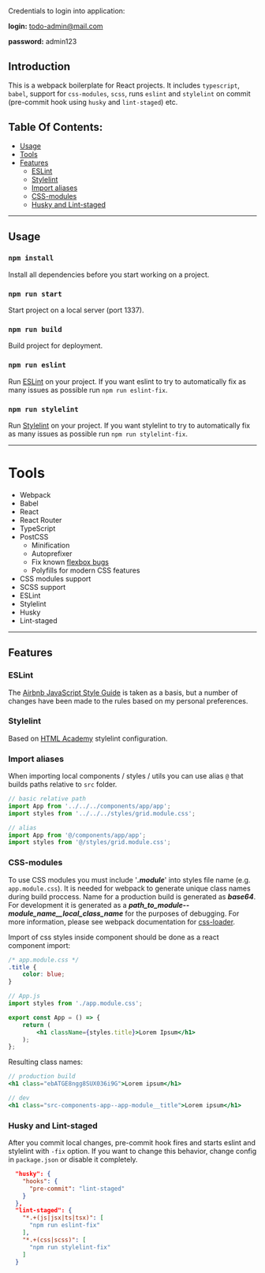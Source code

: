 ##
Credentials to login into application:

**login:** todo-admin@mail.com

**password:** admin123

## Introduction

This is a webpack boilerplate for React projects. It includes `typescript`, `babel`, support for `css-modules`, `scss`, runs `eslint` and `stylelint` on commit (pre-commit hook using `husky` and `lint-staged`) etc.

## Table Of Contents:
- [Usage](#usage)
- [Tools](#tools)
- [Features](#features)
  - [ESLint](#eslint)
  - [Stylelint](#stylelint)
  - [Import aliases](#import-aliases)
  - [CSS-modules](#css-modules)
  - [Husky and Lint-staged](#husky-and-lint-staged)

---

## Usage

### `npm install`
Install all dependencies before you start working on a project.

### `npm run start`
Start project on a local server (port 1337).

### `npm run build`
Build project for deployment.

### `npm run eslint`
Run [ESLint](https://eslint.org/) on your project. If you want eslint to try to automatically fix as many issues as possible run `npm run eslint-fix`.

### `npm run stylelint`
Run [Stylelint](https://stylelint.io/) on your project. If you want stylelint to try to automatically fix as many issues as possible run `npm run stylelint-fix`.

---

# Tools

- Webpack
- Babel
- React
- React Router
- TypeScript
- PostCSS
  - Minification
  - Autoprefixer
  - Fix known [flexbox bugs](https://github.com/philipwalton/flexbugs)
  - Polyfills for modern CSS features
- CSS modules support
- SCSS support
- ESLint
- Stylelint
- Husky
- Lint-staged

---

## Features

### ESLint
The [Airbnb JavaScript Style Guide](https://github.com/airbnb/javascript) is taken as a basis, but a number of changes have been made to the rules based on my personal preferences.

### Stylelint
Based on [HTML Academy](https://github.com/htmlacademy/stylelint-config-htmlacademy) stylelint configuration.

### Import aliases
When importing local components / styles / utils you can use alias `@` that builds paths relative to `src` folder.

```jsx
// basic relative path
import App from '../../../components/app/app';
import styles from '../../../styles/grid.module.css';

// alias
import App from '@/components/app/app';
import styles from '@/styles/grid.module.css';
```

### CSS-modules
To use CSS modules you must include '***.module***' into styles file name (e.g. `app.module.css`). It is needed for webpack to generate unique class names during build proccess. Name for a production build is generated as ***base64***. For development it is generated as a ***path_to_module--module_name__local_class_name*** for the purposes of debugging. For more information, please see webpack documentation for [css-loader](https://webpack.js.org/loaders/css-loader/#modules).

Import of css styles inside component should be done as a react component import:

```css
/* app.module.css */
.title {
    color: blue;
}
```

```jsx
// App.js
import styles from './app.module.css';

export const App = () => {
    return (
        <h1 className={styles.title}>Lorem Ipsum</h1>
    );
};
```

Resulting class names:
```jsx
// production build
<h1 class="ebATGE8ngg8SUX036i9G">Lorem ipsum</h1>

// dev
<h1 class="src-components-app--app-module__title">Lorem ipsum</h1>
```

### Husky and Lint-staged
After you commit local changes, pre-commit hook fires and starts eslint and stylelint with `-fix` option. If you want to change this behavior, change config in `package.json` or disable it completely.

```json
  "husky": {
    "hooks": {
      "pre-commit": "lint-staged"
    }
  },
  "lint-staged": {
    "*.+(js|jsx|ts|tsx)": [
      "npm run eslint-fix"
    ],
    "*.+(css|scss)": [
      "npm run stylelint-fix"
    ]
  }
```
